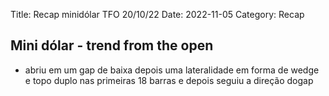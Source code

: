 Title: Recap minidólar TFO 20/10/22
Date: 2022-11-05
Category: Recap

## Mini dólar - trend from the open

* abriu em um gap de baixa depois uma lateralidade em forma de wedge e topo duplo nas primeiras 18 barras e depois seguiu a direção dogap

